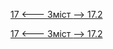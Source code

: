 [17 <--- ](17.md) [   Зміст   ](README.md) [--> 17.2](17_2.md)



[17 <--- ](17.md) [   Зміст   ](README.md) [--> 17.2](17_2.md)